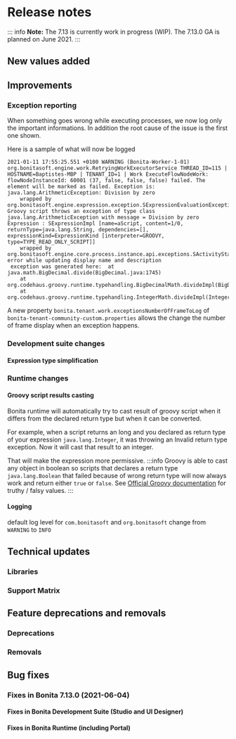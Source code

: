 # Release notes

::: info
**Note:** The 7.13 is currently work in progress (WIP). The 7.13.0 GA is planned on June 2021.
:::

## New values added


## Improvements

### Exception reporting

When something goes wrong while executing processes, we now log only the important informations. In addition the root cause of the issue is the first one shown.

Here is a sample of what will now be logged
```
2021-01-11 17:55:25.551 +0100 WARNING (Bonita-Worker-1-01) org.bonitasoft.engine.work.RetryingWorkExecutorService THREAD_ID=115 | HOSTNAME=Baptistes-MBP | TENANT_ID=1 | Work ExecuteFlowNodeWork: flowNodeInstanceId: 60001 (37, false, false, false) failed. The element will be marked as failed. Exception is: java.lang.ArithmeticException: Division by zero
	wrapped by org.bonitasoft.engine.expression.exception.SExpressionEvaluationException: Groovy script throws an exception of type class java.lang.ArithmeticException with message = Division by zero
Expression : SExpressionImpl [name=aScript, content=1/0, returnType=java.lang.String, dependencies=[], expressionKind=ExpressionKind [interpreter=GROOVY, type=TYPE_READ_ONLY_SCRIPT]]
	wrapped by org.bonitasoft.engine.core.process.instance.api.exceptions.SActivityStateExecutionException: error while updating display name and description
 exception was generated here:	at java.math.BigDecimal.divide(BigDecimal.java:1745)
	at org.codehaus.groovy.runtime.typehandling.BigDecimalMath.divideImpl(BigDecimalMath.java:68)
	at org.codehaus.groovy.runtime.typehandling.IntegerMath.divideImpl(IntegerMath.java:49)
```
A new property `bonita.tenant.work.exceptionsNumberOfFrameToLog` of `bonita-tenant-community-custom.properties` allows the change the number of frame display when an exception happens.


### Development suite changes
#### Expression type simplification

### Runtime changes

#### Groovy script results casting

Bonita runtime will automatically try to cast result of groovy script when it differs from the declared return type but when it can be converted.

For example, when a script returns an long and you declared as return type of your expression `java.lang.Integer`,
it was throwing an Invalid return type exception. Now it will cast that result to an integer.

That will make the expression more permissive.
:::info
Groovy is able to cast any object in boolean so scripts that declares a return type `java.lang.Boolean` that failed because of wrong return type will now always 
work and return either `true` or `false`. See [Official Groovy documentation](https://groovy-lang.org/semantics.html#Groovy-Truth) for truthy / falsy values.
:::


#### Logging

default log level for `com.bonitasoft` and `org.bonitasoft` change from `WARNING` to `INFO`


## Technical updates
### Libraries

### Support Matrix


## Feature deprecations and removals

### Deprecations



### Removals


## Bug fixes

### Fixes in Bonita 7.13.0 (2021-06-04)
#### Fixes in Bonita Development Suite (Studio and UI Designer)


#### Fixes in Bonita Runtime (including Portal)

